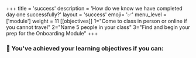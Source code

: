 +++
title = 'success'
description = 'How do we know we have completed day one successfully?'
layout = 'success'
emoji= '✅'
menu_level = ['module']
weight = 11
[[objectives]]
1="Come to class in person or online if you cannot travel"
2="Name 5 people in your class"
3="Find and begin your prep for the Onboarding Module"
+++

### 🎯 You've achieved your learning objectives if you can:
